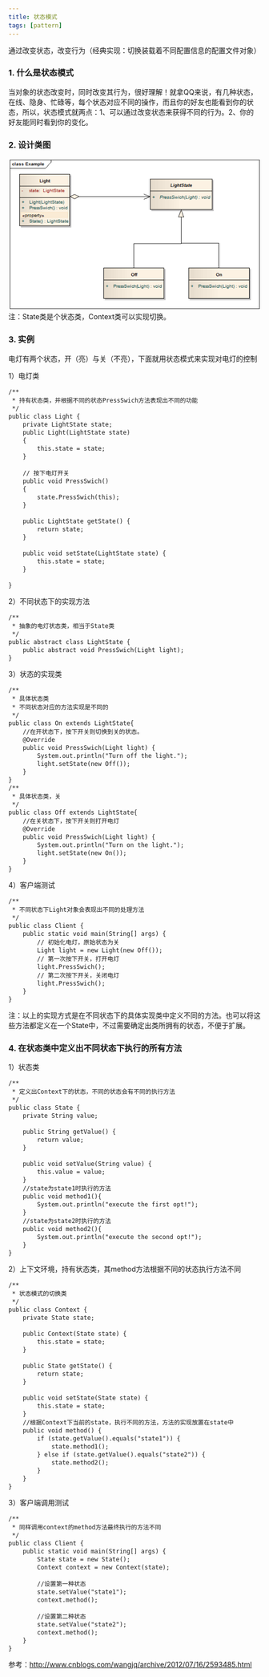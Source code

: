 ```yaml
---
title: 状态模式
tags: [pattern]
---
```


通过改变状态，改变行为（经典实现：切换装载着不同配置信息的配置文件对象）

### 1. 什么是状态模式
当对象的状态改变时，同时改变其行为，很好理解！就拿QQ来说，有几种状态，在线、隐身、忙碌等，每个状态对应不同的操作，而且你的好友也能看到你的状态，所以，状态模式就两点：1、可以通过改变状态来获得不同的行为。2、你的好友能同时看到你的变化。

### 2. 设计类图
![](/images/java_pattern/state/state.png)
注：State类是个状态类，Context类可以实现切换。

### 3. 实例
电灯有两个状态，开（亮）与关（不亮），下面就用状态模式来实现对电灯的控制

1）电灯类
```
/**
 * 持有状态类，并根据不同的状态PressSwich方法表现出不同的功能
 */
public class Light {
    private LightState state;
    public Light(LightState state)
    {
        this.state = state;
    }

    // 按下电灯开关
    public void PressSwich()
    {
        state.PressSwich(this);
    }

    public LightState getState() {
        return state;
    }

    public void setState(LightState state) {
        this.state = state;
    }
    
}
```
2）不同状态下的实现方法
```
/**
 * 抽象的电灯状态类，相当于State类
 */
public abstract class LightState {
    public abstract void PressSwich(Light light);
}
```
3）状态的实现类
```
/**
 * 具体状态类
 * 不同状态对应的方法实现是不同的
 */
public class On extends LightState{
    //在开状态下，按下开关则切换到关的状态。
    @Override
    public void PressSwich(Light light) {
        System.out.println("Turn off the light.");
        light.setState(new Off());
    }
}
/**
 * 具体状态类，关
 */
public class Off extends LightState{
    //在关状态下，按下开关则打开电灯
    @Override
    public void PressSwich(Light light) {
        System.out.println("Turn on the light.");
        light.setState(new On());
    }
}
```
4）客户端测试
```
/**
 * 不同状态下Light对象会表现出不同的处理方法
 */
public class Client {
    public static void main(String[] args) {
        // 初始化电灯，原始状态为关
        Light light = new Light(new Off());
        // 第一次按下开关，打开电灯
        light.PressSwich();
        // 第二次按下开关，关闭电灯
        light.PressSwich();
    }
}
```

注：以上的实现方式是在不同状态下的具体实现类中定义不同的方法。也可以将这些方法都定义在一个State中，不过需要确定出类所拥有的状态，不便于扩展。

### 4. 在状态类中定义出不同状态下执行的所有方法
1）状态类
```
/**
 * 定义出Context下的状态，不同的状态会有不同的执行方法
 */
public class State {
    private String value;  
    
    public String getValue() {  
        return value;  
    }  
  
    public void setValue(String value) {  
        this.value = value;  
    }  
    //state为state1时执行的方法
    public void method1(){  
        System.out.println("execute the first opt!");  
    }  
    //state为state2时执行的方法
    public void method2(){  
        System.out.println("execute the second opt!");  
    }
}
```
2）上下文环境，持有状态类，其method方法根据不同的状态执行方法不同
```
/**
 * 状态模式的切换类
 */
public class Context {
    private State state;  
      
    public Context(State state) {  
        this.state = state;  
    }  
  
    public State getState() {  
        return state;  
    }  
  
    public void setState(State state) {  
        this.state = state;  
    }  
    //根据Context下当前的state，执行不同的方法，方法的实现放置在state中
    public void method() {  
        if (state.getValue().equals("state1")) {  
            state.method1();  
        } else if (state.getValue().equals("state2")) {  
            state.method2();  
        }  
    }
}
```
3）客户端调用测试
```
/**
 * 同样调用context的method方法最终执行的方法不同
 */
public class Client {
    public static void main(String[] args) {  
        State state = new State();  
        Context context = new Context(state);  
          
        //设置第一种状态  
        state.setValue("state1");  
        context.method();
          
        //设置第二种状态  
        state.setValue("state2");  
        context.method();  
    }
}
```
参考：http://www.cnblogs.com/wangjq/archive/2012/07/16/2593485.html


